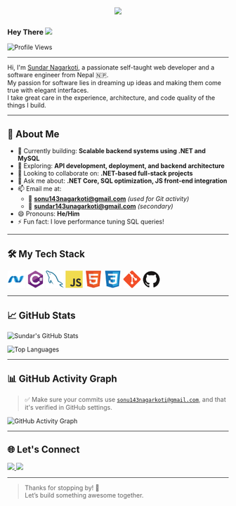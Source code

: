 <!-- Typing SVG Header centered -->
<h1 align="center">
  <a href="https://git.io/typing-svg">
    <img src="https://readme-typing-svg.herokuapp.com?font=Fira+Code&size=30&pause=1000&color=F75C7E&center=true&vCenter=true&width=435&lines=Hello%2C+There!+👋;This+is+Sundar+Nagarkoti;Nice+to+meet+you!">
  </a>
</h1>

<!-- Wave emoji greeting left-aligned -->
### Hey There <img src="https://media.giphy.com/media/hvRJCLFzcasrR4ia7z/giphy.gif" width="25px">

<!-- Profile views badge left-aligned -->
<p>
  <img src="https://komarev.com/ghpvc/?username=Sundar-nagarkoti&label=Profile%20views&color=ff69b4&style=flat-square" alt="Profile Views">
</p>

---

Hi, I'm [Sundar Nagarkoti](https://sundar-nagarkoti.github.io/portfolio/), a passionate self-taught web developer and a software engineer from Nepal 🇳🇵.  
My passion for software lies in dreaming up ideas and making them come true with elegant interfaces.  
I take great care in the experience, architecture, and code quality of the things I build.

---

## 🚀 About Me

- 🔭 Currently building: **Scalable backend systems using .NET and MySQL**  
- 🌱 Exploring: **API development, deployment, and backend architecture**  
- 👯 Looking to collaborate on: **.NET-based full-stack projects**  
- 💬 Ask me about: **.NET Core, SQL optimization, JS front-end integration**  
- 📫 Email me at:  
  - 📧 **sonu143nagarkoti@gmail.com** *(used for Git activity)*  
  - 📧 **sundar143unagarkoti@gmail.com** *(secondary)*  
- 😄 Pronouns: **He/Him**  
- ⚡ Fun fact: I love performance tuning SQL queries!

---

## 🛠️ My Tech Stack

<p>
  <img src="https://raw.githubusercontent.com/devicons/devicon/master/icons/dot-net/dot-net-original.svg" alt=".NET" width="40"/>
  <img src="https://raw.githubusercontent.com/devicons/devicon/master/icons/csharp/csharp-original.svg" alt="C#" width="40"/>
  <img src="https://raw.githubusercontent.com/devicons/devicon/master/icons/mysql/mysql-original.svg" alt="MySQL" width="40"/>
  <img src="https://raw.githubusercontent.com/devicons/devicon/master/icons/javascript/javascript-original.svg" alt="JavaScript" width="40"/>
  <img src="https://raw.githubusercontent.com/devicons/devicon/master/icons/html5/html5-original.svg" alt="HTML5" width="40"/>
  <img src="https://raw.githubusercontent.com/devicons/devicon/master/icons/css3/css3-original.svg" alt="CSS3" width="40"/>
  <img src="https://raw.githubusercontent.com/devicons/devicon/master/icons/git/git-original.svg" alt="Git" width="40"/>
  <img src="https://raw.githubusercontent.com/devicons/devicon/master/icons/github/github-original.svg" alt="GitHub" width="40"/>
</p>

---

## 📈 GitHub Stats

<p>
  <img src="https://github-readme-stats.vercel.app/api?username=Sundar-nagarkoti&show_icons=true&theme=tokyonight&count_private=true" alt="Sundar's GitHub Stats" />
</p>

<p>
  <img src="https://github-readme-stats.vercel.app/api/top-langs/?username=Sundar-nagarkoti&layout=compact&theme=tokyonight" alt="Top Languages" />
</p>

---

## 📊 GitHub Activity Graph

> ✅ Make sure your commits use <code>sonu143nagarkoti@gmail.com</code>, and that it's verified in GitHub settings.

<p>
  <img src="https://github-readme-activity-graph.vercel.app/graph?username=Sundar-nagarkoti&theme=react-dark&area=true&hide_border=true" alt="GitHub Activity Graph" />
</p>

---

## 🌐 Let's Connect

<p>
  <a href="https://www.linkedin.com/in/sundar-nagarkoti-026972158/">
    <img src="https://img.shields.io/badge/-LinkedIn-0e76a8?style=flat-square&logo=linkedin&logoColor=white"/>
  </a>
  <a href="mailto:sonu143nagarkoti@gmail.com">
    <img src="https://img.shields.io/badge/-Gmail-EA4335?style=flat-square&logo=gmail&logoColor=white"/>
  </a>
</p>

---

> Thanks for stopping by! 🚀  
> Let’s build something awesome together.
